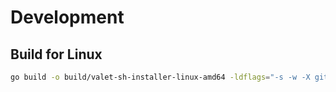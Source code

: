 # Development

## Build for Linux

```bash
go build -o build/valet-sh-installer-linux-amd64 -ldflags="-s -w -X github.com/valet-sh/valet-sh-installer/cmd.version=<dev>" -v
``` 
